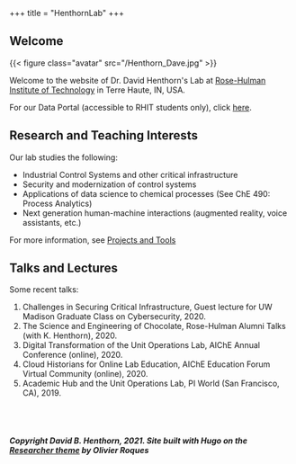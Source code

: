+++
title = "HenthornLab"
+++

## Welcome

{{< figure class="avatar" src="/Henthorn_Dave.jpg" >}}

Welcome to the website of Dr. David Henthorn's Lab at [Rose-Hulman Institute of Technology](https://rose-hulman.edu) in Terre Haute, IN, USA.

For our Data Portal (accessible to RHIT students only), click [here](https://henthornlab.org:3000).

## Research and Teaching Interests

Our lab studies the following:
* Industrial Control Systems and other critical infrastructure
* Security and modernization of control systems
* Applications of data science to chemical processes (See ChE 490: Process Analytics)
* Next generation human-machine interactions (augmented reality, voice assistants, etc.)

For more information, see [Projects and Tools](/projects)

## Talks and Lectures

Some recent talks:
1. Challenges in Securing Critical Infrastructure, Guest lecture for UW Madison Graduate Class on Cybersecurity, 2020.
2. The Science and Engineering of Chocolate, Rose-Hulman Alumni Talks (with K. Henthorn), 2020.
3. Digital Transformation of the Unit Operations Lab, AIChE Annual Conference (online), 2020.
4. Cloud Historians for Online Lab Education, AIChE Education Forum Virtual Community (online), 2020.
5. Academic Hub and the Unit Operations Lab, PI World (San Francisco, CA), 2019.

<br><br>

##### Copyright David B. Henthorn, 2021. Site built with Hugo on the [Researcher theme](https://themes.gohugo.io/hugo-researcher/) by Olivier Roques